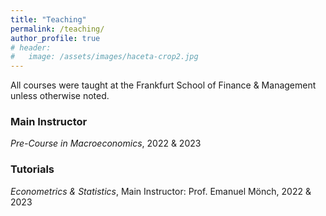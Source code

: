 ```yaml
---
title: "Teaching"
permalink: /teaching/
author_profile: true
# header:
#   image: /assets/images/haceta-crop2.jpg
---
```


All courses were taught at the Frankfurt School of Finance & Management unless otherwise noted.

### Main Instructor

*Pre-Course in Macroeconomics*, 2022 & 2023


### Tutorials

*Econometrics & Statistics*, Main Instructor: Prof. Emanuel Mönch, 2022 & 2023
